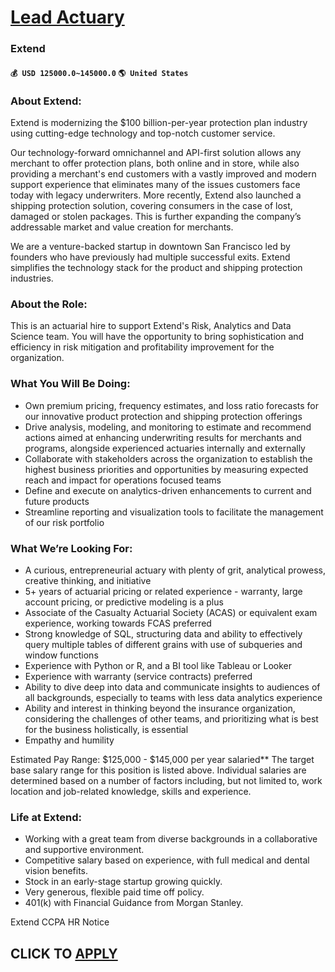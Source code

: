 # [Lead Actuary](https://www.remotewlb.com/apply/lead-actuary-91539)  
### Extend  
#### `💰 USD 125000.0~145000.0` `🌎 United States`  

### About Extend:

Extend is modernizing the $100 billion-per-year protection plan industry using cutting-edge technology and top-notch customer service.

Our technology-forward omnichannel and API-first solution allows any merchant to offer protection plans, both online and in store, while also providing a merchant's end customers with a vastly improved and modern support experience that eliminates many of the issues customers face today with legacy underwriters. More recently, Extend also launched a shipping protection solution, covering consumers in the case of lost, damaged or stolen packages. This is further expanding the company’s addressable market and value creation for merchants.

We are a venture-backed startup in downtown San Francisco led by founders who have previously had multiple successful exits. Extend simplifies the technology stack for the product and shipping protection industries.

###  **About the Role:**

This is an actuarial hire to support Extend's Risk, Analytics and Data Science team. You will have the opportunity to bring sophistication and efficiency in risk mitigation and profitability improvement for the organization.

### **What You Will Be Doing:**

  * Own premium pricing, frequency estimates, and loss ratio forecasts for our innovative product protection and shipping protection offerings
  * Drive analysis, modeling, and monitoring to estimate and recommend actions aimed at enhancing underwriting results for merchants and programs, alongside experienced actuaries internally and externally
  * Collaborate with stakeholders across the organization to establish the highest business priorities and opportunities by measuring expected reach and impact for operations focused teams
  * Define and execute on analytics-driven enhancements to current and future products
  * Streamline reporting and visualization tools to facilitate the management of our risk portfolio

###  **What We’re Looking For:**

  * A curious, entrepreneurial actuary with plenty of grit, analytical prowess, creative thinking, and initiative
  * 5+ years of actuarial pricing or related experience - warranty, large account pricing, or predictive modeling is a plus
  * Associate of the Casualty Actuarial Society (ACAS) or equivalent exam experience, working towards FCAS preferred
  * Strong knowledge of SQL, structuring data and ability to effectively query multiple tables of different grains with use of subqueries and window functions 
  * Experience with Python or R, and a BI tool like Tableau or Looker
  * Experience with warranty (service contracts) preferred
  * Ability to dive deep into data and communicate insights to audiences of all backgrounds, especially to teams with less data analytics experience
  * Ability and interest in thinking beyond the insurance organization, considering the challenges of other teams, and prioritizing what is best for the business holistically, is essential
  * Empathy and humility

Estimated Pay Range: $125,000 - $145,000 per year salaried** The target base salary range for this position is listed above. Individual salaries are determined based on a number of factors including, but not limited to, work location and job-related knowledge, skills and experience.

### Life at Extend:

  * Working with a great team from diverse backgrounds in a collaborative and supportive environment.
  * Competitive salary based on experience, with full medical and dental vision benefits.
  * Stock in an early-stage startup growing quickly.
  * Very generous, flexible paid time off policy.
  * 401(k) with Financial Guidance from Morgan Stanley.

Extend CCPA HR Notice

  
## CLICK TO [APPLY](https://www.remotewlb.com/apply/lead-actuary-91539)


